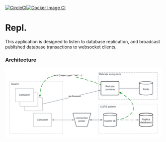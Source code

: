 [![CircleCI](https://dl.circleci.com/status-badge/img/gh/jackdek11/repl/tree/master.svg?style=svg)](https://dl.circleci.com/status-badge/redirect/gh/jackdek11/repl/tree/master)[![Docker Image CI](https://github.com/jackdek11/repl/actions/workflows/docker-image.yml/badge.svg)](https://github.com/jackdek11/repl/actions/workflows/docker-image.yml)
# Repl.
This application is designed to listen to database replication, and broadcast published database transactions to websocket clients.


### Architecture
![Architecture](./docs/Architecture.png)
